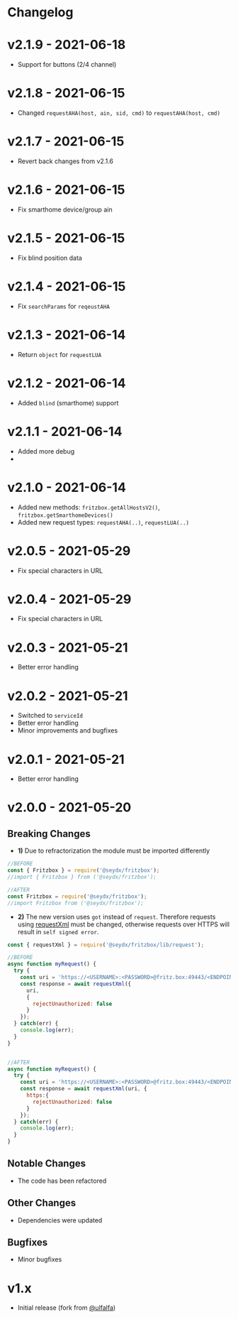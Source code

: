 # Changelog

# v2.1.9 - 2021-06-18
- Support for buttons (2/4 channel)

# v2.1.8 - 2021-06-15
- Changed `requestAHA(host, ain, sid, cmd)` to `requestAHA(host, cmd)`
  
# v2.1.7 - 2021-06-15
- Revert back changes from v2.1.6

# v2.1.6 - 2021-06-15
- Fix smarthome device/group ain

# v2.1.5 - 2021-06-15
- Fix blind position data
  
# v2.1.4 - 2021-06-15
- Fix `searchParams` for `reqeustAHA`
  
# v2.1.3 - 2021-06-14
- Return `object` for `requestLUA`

# v2.1.2 - 2021-06-14
- Added `blind` (smarthome) support
  
# v2.1.1 - 2021-06-14
- Added more debug
- 
# v2.1.0 - 2021-06-14
- Added new methods: `fritzbox.getAllHostsV2()`, `fritzbox.getSmarthomeDevices()`
- Added new request types: `requestAHA(..)`, `requestLUA(..)`

# v2.0.5 - 2021-05-29
- Fix special characters in URL

# v2.0.4 - 2021-05-29
- Fix special characters in URL
  
# v2.0.3 - 2021-05-21
- Better error handling

# v2.0.2 - 2021-05-21
- Switched to `serviceId`
- Better error handling
- Minor improvements and bugfixes

# v2.0.1 - 2021-05-21
- Better error handling

# v2.0.0 - 2021-05-20

## Breaking Changes
- **1)** Due to refractorization the module must be imported differently

```js
//BEFORE
const { Fritzbox } = require('@seydx/fritzbox');
//import { Fritzbox } from ('@seydx/fritzbox');

//AFTER
const Fritzbox = require('@seydx/fritzbox');
//import Fritzbox from ('@seydx/fritzbox');

```

- **2)** The new version uses `got` instead of `request`. Therefore requests using [requestXml](https://github.com/SeydX/fritzbox/blob/c2d7865424e8985896d6724d56c1f919e1bec104/lib/request.js#L61) must be changed, otherwise requests over HTTPS will result in `self signed error`.

```js
const { requestXml } = require('@seydx/fritzbox/lib/request');

//BEFORE
async function myRequest() {
  try {
    const uri = 'https://<USERNAME>:<PASSWORD>@fritz.box:49443/<ENDPOINT>';
    const response = await requestXml({
      uri,
      {
        rejectUnauthorized: false
      }
    });
  } catch(err) {
    console.log(err);
  }
}


//AFTER
async function myRequest() {
  try {
    const uri = 'https://<USERNAME>:<PASSWORD>@fritz.box:49443/<ENDPOINT>';
    const response = await requestXml(uri, {
      https:{
        rejectUnauthorized: false
      }
    });
  } catch(err) {
    console.log(err);
  }
}
```

## Notable Changes
- The code has been refactored

## Other Changes
- Dependencies were updated

## Bugfixes
- Minor bugfixes
  
# v1.x
- Initial release (fork from [@ulfalfa](https://gitlab.com/ulfalfa/fritzbox))
